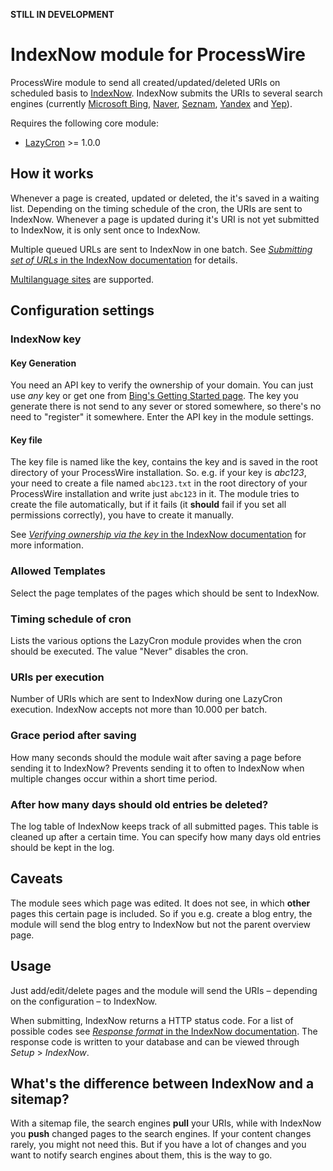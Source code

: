 **STILL IN DEVELOPMENT**

# IndexNow module for ProcessWire

ProcessWire module to send all created/updated/deleted URIs on scheduled basis to [IndexNow](https://indexnow.org). IndexNow submits the URIs to several search engines (currently [Microsoft Bing](https://www.bing.com/), [Naver](https://www.naver.com/), [Seznam](https://www.seznam.cz/), [Yandex](https://yandex.com/) and [Yep](https://yep.com/)).

Requires the following core module:
- [LazyCron](https://processwire.com/modules/lazy-cron/) >= 1.0.0

## How it works
Whenever a page is created, updated or deleted, the it's saved in a waiting list. Depending on the timing schedule of the cron, the URIs are sent to IndexNow. Whenever a page is updated during it's URI is not yet submitted to IndexNow, it is only sent once to IndexNow.

Multiple queued URLs are sent to IndexNow in one batch. See [*Submitting set of URLs* in the IndexNow documentation](https://www.indexnow.org/documentation) for details.

[Multilanguage sites](https://processwire.com/docs/multi-language-support/) are supported.

## Configuration settings

### IndexNow key
#### Key Generation
You need an API key to verify the ownership of your domain. You can just use *any* key or get one from [Bing's Getting Started page](https://www.bing.com/indexnow/getstarted#implementation). The key you generate there is not send to any sever or stored somewhere, so there's no need to "register" it somewhere.
Enter the API key in the module settings.

#### Key file
The key file is named like the key, contains the key and is saved in the root directory of your ProcessWire installation. So. e.g. if your key is *abc123*, your need to create a file named `abc123.txt` in the root directory of your ProcessWire installation and write just `abc123` in it.
The module tries to create the file automatically, but if it fails (it **should** fail if you set all permissions correctly), you have to create it manually.

See [*Verifying ownership via the key* in the IndexNow documentation](https://www.indexnow.org/documentation) for more information.

### Allowed Templates
Select the page templates of the pages which should be sent to IndexNow.

### Timing schedule of cron
Lists the various options the LazyCron module provides when the cron should be executed. The value "Never" disables the cron.

### URIs per execution
Number of URIs which are sent to IndexNow during one LazyCron execution. IndexNow accepts not more than 10.000 per batch.

### Grace period after saving
How many seconds should the module wait after saving a page before sending it to IndexNow? Prevents sending it to often to IndexNow when multiple changes occur within a short time period.

### After how many days should old entries be deleted?
The log table of IndexNow keeps track of all submitted pages. This table is cleaned up after a certain time. You can specify how many days old entries should be kept in the log.

## Caveats
The module sees which page was edited. It does not see, in which **other** pages this certain page is included. So if you e.g. create a blog entry, the module will send the blog entry to IndexNow but not the parent overview page.


## Usage
Just add/edit/delete pages and the module will send the URIs – depending on the configuration – to IndexNow.

When submitting, IndexNow returns a HTTP status code. For a list of possible codes see [*Response format* in the IndexNow documentation](https://www.indexnow.org/documentation). The response code is written to your database and can be viewed through *Setup* > *IndexNow*.

## What's the difference between IndexNow and a sitemap?
With a sitemap file, the search engines **pull** your URIs, while with IndexNow you  **push** changed pages to the search engines. If your content changes rarely, you might not need this. But if you have a lot of changes and you want to notify search engines about them, this is the way to go.
